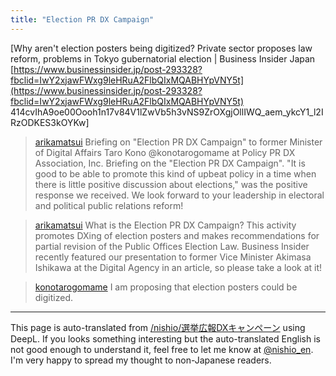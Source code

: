```yaml
---
title: "Election PR DX Campaign"
---
```


[Why aren't election posters being digitized? Private sector proposes law reform, problems in Tokyo gubernatorial election | Business Insider Japan [https://www.businessinsider.jp/post-293328?fbclid=IwY2xjawFWxg9leHRuA2FlbQIxMQABHYpVNY5t](https://www.businessinsider.jp/post-293328?fbclid=IwY2xjawFWxg9leHRuA2FlbQIxMQABHYpVNY5t) 414cvIhA9oe00Oooh1n17v84V1lZwVb5h3vNS9ZrOXgjOllIWQ_aem_ykcY1_l2IRzODKES3kOYKw]

> [arikamatsui](https://x.com/arikamatsui/status/1881506496632307786) Briefing on "Election PR DX Campaign" to former Minister of Digital Affairs Taro Kono @konotarogomame at Policy PR DX Association, Inc. Briefing on the "Election PR DX Campaign".
>  "It is good to be able to promote this kind of upbeat policy in a time when there is little positive discussion about elections," was the positive response we received.
>  We look forward to your leadership in electoral and political public relations reform!

> [arikamatsui](https://x.com/arikamatsui/status/1881509567093518758) What is the Election PR DX Campaign?
>  This activity promotes DXing of election posters and makes recommendations for partial revision of the Public Offices Election Law.
>  Business Insider recently featured our presentation to former Vice Minister Akimasa Ishikawa at the Digital Agency in an article, so please take a look at it!

> [konotarogomame](https://x.com/konotarogomame/status/1881506496632307786) I am proposing that election posters could be digitized.


---
This page is auto-translated from [/nishio/選挙広報DXキャンペーン](https://scrapbox.io/nishio/選挙広報DXキャンペーン) using DeepL. If you looks something interesting but the auto-translated English is not good enough to understand it, feel free to let me know at [@nishio_en](https://twitter.com/nishio_en). I'm very happy to spread my thought to non-Japanese readers.